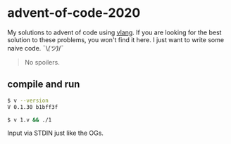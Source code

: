 # advent-of-code-2020

My solutions to advent of code using [vlang](https://vlang.io). If you are looking for the best solution to these problems, you won't find it here. I just want to write some naive code. ¯\\_(ツ)_/¯

> No spoilers.

## compile and run

```sh
$ v --version
V 0.1.30 b1bff3f
```

```sh
$ v 1.v && ./1
```

Input via STDIN just like the OGs.
